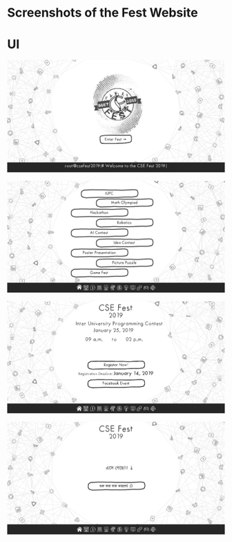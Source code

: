 # Screenshots of the Fest Website

# UI
<img src="../screenshots/mainsite/mainsite1.png" width=700>
&nbsp
<img src="../screenshots/mainsite/mainsite2.png" width=700>
&nbsp
<img src="../screenshots/mainsite/mainsite3.png" width=700>
&nbsp
<img src="../screenshots/mainsite/mainsite4.png" width=700>
&nbsp